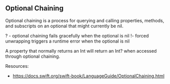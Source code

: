 ## Optional Chaining

Optional chaining is a process for querying and calling properties, methods, and subscripts on an optional that might currently be nil. 

? - optional chaining fails gracefully when the optional is nil
!- forced unwrapping triggers a runtime error when the optional is nil

A property that normally returns an Int will return an Int? when accessed through optional chaining.

Resources: 
- https://docs.swift.org/swift-book/LanguageGuide/OptionalChaining.html